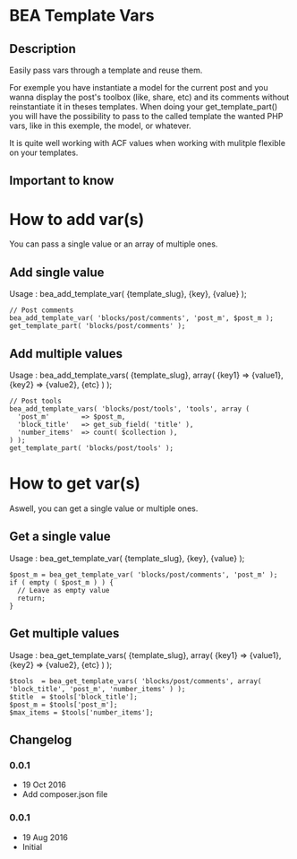 # BEA Template Vars #

## Description ##

Easily pass vars through a template and reuse them.

For exemple you have instantiate a model for the current post and you wanna display the post's toolbox (like, share, etc) and its comments without reinstantiate it in theses templates. When doing your get_template_part() you will have the possibility to pass to the called template the wanted PHP vars, like in this exemple, the model, or whatever.

It is quite well working with ACF values when working with mulitple flexible on your templates.

## Important to know ##

# How to add var(s)
You can pass a single value or an array of multiple ones.

## Add single value

Usage :  bea_add_template_var( {template_slug}, {key}, {value} );

```
// Post comments
bea_add_template_var( 'blocks/post/comments', 'post_m', $post_m );
get_template_part( 'blocks/post/comments' );
```

## Add multiple values

Usage : bea_add_template_vars( {template_slug}, array( {key1} => {value1}, {key2} => {value2}, {etc} ) );

```
// Post tools
bea_add_template_vars( 'blocks/post/tools', 'tools', array (
  'post_m'        => $post_m,
  'block_title'   => get_sub_field( 'title' ),
  'number_items'  => count( $collection ),
) );
get_template_part( 'blocks/post/tools' );
```

# How to get var(s)
Aswell, you can get a single value or multiple ones.

## Get a single value

Usage : bea_get_template_var( {template_slug}, {key}, {value} );

```
$post_m = bea_get_template_var( 'blocks/post/comments', 'post_m' );
if ( empty ( $post_m ) ) {
  // Leave as empty value
  return;
}
```

## Get multiple values

Usage : bea_get_template_vars( {template_slug}, array( {key1} => {value1}, {key2} => {value2}, {etc} ) );

```
$tools  = bea_get_template_vars( 'blocks/post/comments', array( 'block_title', 'post_m', 'number_items' ) );
$title  = $tools['block_title'];
$post_m = $tools['post_m'];
$max_items = $tools['number_items'];
```

## Changelog ##

### 0.0.1
* 19 Oct 2016
* Add composer.json file

### 0.0.1
* 19 Aug 2016
* Initial
